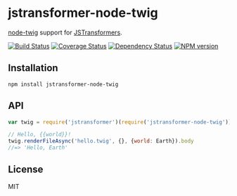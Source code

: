 # jstransformer-node-twig

[node-twig](https://github.com/bitmade/node-twig) support for [JSTransformers](http://github.com/jstransformers).

[![Build Status](https://img.shields.io/travis/jstransformers/jstransformer-node-twig/master.svg)](https://travis-ci.org/jstransformers/jstransformer-node-twig)
[![Coverage Status](https://img.shields.io/codecov/c/github/jstransformers/jstransformer-node-twig/master.svg)](https://codecov.io/gh/jstransformers/jstransformer-node-twig)
[![Dependency Status](https://img.shields.io/david/jstransformers/jstransformer-node-twig/master.svg)](http://david-dm.org/jstransformers/jstransformer-node-twig)
[![NPM version](https://img.shields.io/npm/v/jstransformer-node-twig.svg)](https://www.npmjs.org/package/jstransformer-node-twig)

## Installation

    npm install jstransformer-node-twig

## API

```js
var twig = require('jstransformer')(require('jstransformer-node-twig'));

// Hello, {{world}}!
twig.renderFileAsync('hello.twig', {}, {world: Earth}).body
//=> 'Hello, Earth'
```

## License

MIT
